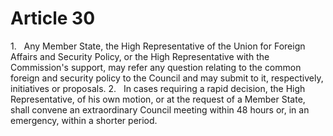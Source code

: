 # Article 30
1.   Any Member State, the High Representative of the Union for Foreign Affairs and Security Policy, or the High Representative with the Commission's support, may refer any question relating to the common foreign and security policy to the Council and may submit to it, respectively, initiatives or proposals. 2.   In cases requiring a rapid decision, the High Representative, of his own motion, or at the request of a Member State, shall convene an extraordinary Council meeting within 48 hours or, in an emergency, within a shorter period.